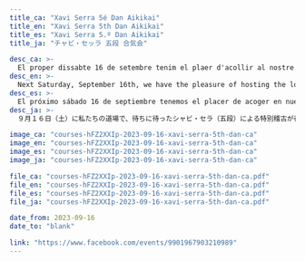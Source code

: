```yaml
---
title_ca: "Xavi Serra 5é Dan Aikikai"
title_en: "Xavi Serra 5th Dan Aikikai"
title_es: "Xavi Serra 5.º Dan Aikikai"
title_ja: "チャビ・セッラ 五段 合気会"

desc_ca: >-
  El proper dissabte 16 de setembre tenim el plaer d'acollir al nostre dojo les molt esperades jornades d'Aikido a càrrec de Xavi Serra 5é dan Aikikai.
desc_en: >-
  Next Saturday, September 16th, we have the pleasure of hosting the long-awaited special Aikido class at our dojo, led by Xavi Serra, 5th dan Aikikai.
desc_es: >-
  El próximo sábado 16 de septiembre tenemos el placer de acoger en nuestro dojo las tan esperadas clases especiales de Aikido a cargo de Xavi Serra, 5º dan Aikikai.
desc_ja: >-
  ９月１６日（土）に私たちの道場で、待ちに待ったシャビ・セラ（五段）による特別稽古が行われます。

image_ca: "courses-hFZ2XXIp-2023-09-16-xavi-serra-5th-dan-ca"
image_en: "courses-hFZ2XXIp-2023-09-16-xavi-serra-5th-dan-ca"
image_es: "courses-hFZ2XXIp-2023-09-16-xavi-serra-5th-dan-ca"
image_ja: "courses-hFZ2XXIp-2023-09-16-xavi-serra-5th-dan-ca"

file_ca: "courses-hFZ2XXIp-2023-09-16-xavi-serra-5th-dan-ca.pdf"
file_en: "courses-hFZ2XXIp-2023-09-16-xavi-serra-5th-dan-ca.pdf"
file_es: "courses-hFZ2XXIp-2023-09-16-xavi-serra-5th-dan-ca.pdf"
file_ja: "courses-hFZ2XXIp-2023-09-16-xavi-serra-5th-dan-ca.pdf"

date_from: 2023-09-16
date_to: "blank"

link: "https://www.facebook.com/events/9901967903210989"
---
```

